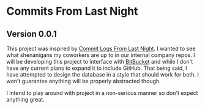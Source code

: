 # Commits From Last Night
## Version 0.0.1

This project was inspired by [Commit Logs From Last Night](http://www.commitlogsfromlastnight.com/). I wanted to see what shenanigans my coworkers are up to in our internal company repos. I will be developing this project to interface with [BitBucket](https://bitbucket.org) and while I don't have any current plans to expand it to include GitHub. That being said, I have attempted to design the database in a style that should work for both. I won't guarantee anything will be properly abstracted though. 

I intend to play around with project in a non-serious manner so don't expect anything great.